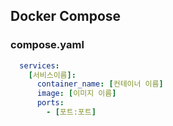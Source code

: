 ## Docker Compose


### compose.yaml
```yaml
  services:
    [서비스이름]:
      container_name: [컨테이너 이름]
      image: [이미지 이름]
      ports:
        - [포트:포트]
```